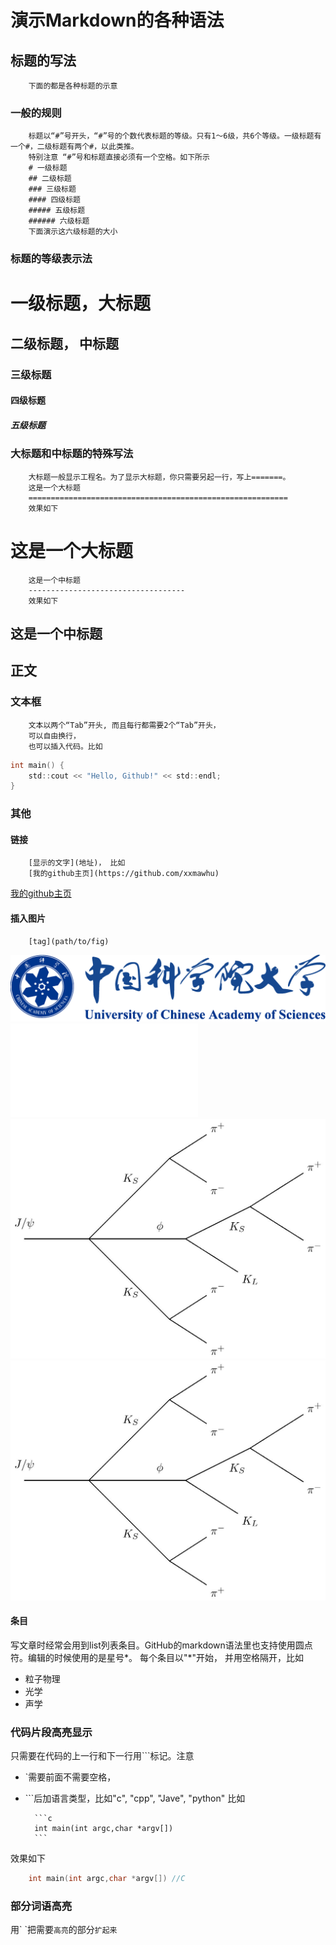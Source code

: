 # 演示Markdown的各种语法
## 标题的写法
        下面的都是各种标题的示意 
       
### 一般的规则
        标题以“#”号开头，“#”号的个数代表标题的等级。只有1～6级，共6个等级。一级标题有一个#，二级标题有两个#，以此类推。
        特别注意 “#”号和标题直接必须有一个空格。如下所示
		# 一级标题
		## 二级标题
		### 三级标题
		#### 四级标题
		##### 五级标题
		###### 六级标题
        下面演示这六级标题的大小
### 标题的等级表示法
# 一级标题，大标题
## 二级标题， 中标题
### 三级标题
#### 四级标题
##### 五级标题

### 大标题和中标题的特殊写法
        大标题一般显示工程名。为了显示大标题，你只需要另起一行，写上=======。
        这是一个大标题
        ==========================================================
        效果如下

这是一个大标题
==========================================================
        这是一个中标题
        -----------------------------------
        效果如下
这是一个中标题
-----------------------------------

  
## 正文
### 文本框
        文本以两个“Tab”开头, 而且每行都需要2个“Tab”开头，
        可以自由换行， 
        也可以插入代码。比如
```c
int main() {
    std::cout << "Hello, Github!" << std::endl;
}
```
### 其他
#### 链接
        [显示的文字](地址)， 比如
        [我的github主页](https://github.com/xxmawhu)
[我的github主页](https://github.com/xxmawhu)


#### 插入图片
        [tag](path/to/fig)
![ucaslog](/images/ucaslogo.png)
![ucaslog](/util/neu_eeL.pdf)
![ucaslog](/util/neu_eeL.jpg)
![ucaslog](/util/neu_eeL.png)


#### 条目
写文章时经常会用到list列表条目。GitHub的markdown语法里也支持使用圆点符。编辑的时候使用的是星号*。
每个条目以"*"开始， 并用空格隔开，比如
* 粒子物理
* 光学
* 声学

### 代码片段高亮显示
只需要在代码的上一行和下一行用\`\`\`标记。注意
* \`需要前面不需要空格， 
* \`\`\`后加语言类型，比如"c", "cpp", "Jave", "python"
比如

    	```c
	    int main(int argc,char *argv[])
    	```

效果如下
```c
	int main(int argc,char *argv[]) //C
```

### 部分词语高亮
用\` \`把需要`高亮`的部分`扩起来`
